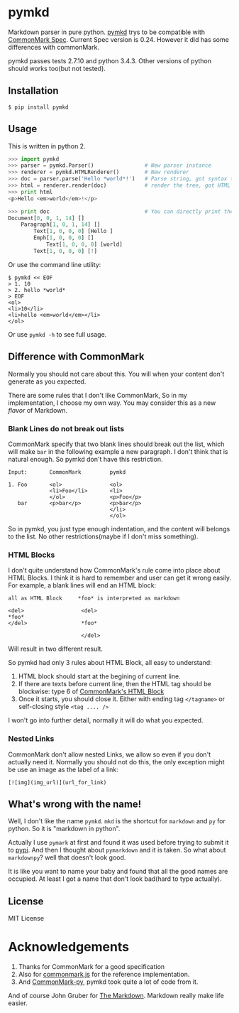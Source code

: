 # pymkd

Markdown parser in pure python. [pymkd](https://github.com/lotabout/pymkd)
trys to be compatible with [CommonMark
Spec](http://spec.commonmark.org/0.24/). Current Spec version is 0.24. However
it did has some differences with commonMark.

pymkd passes tests 2.7.10 and python 3.4.3. Other versions of python should
works too(but not tested).

## Installation

```
$ pip install pymkd
```

## Usage

This is written in python 2.

```python
>>> import pymkd
>>> parser = pymkd.Parser()                # New parser instance
>>> renderer = pymkd.HTMLRenderer()        # New renderer
>>> doc = parser.parse('Hello *world*!')   # Parse string, got syntax tree
>>> html = renderer.render(doc)            # render the tree, got HTML string
>>> print html
<p>Hello <em>world</em>!</p>

>>> print doc                              # You can directly print the tree
Document[0, 0, 1, 14] []
    Paragraph[1, 0, 1, 14] []
        Text[1, 0, 0, 0] [Hello ]
        Emph[1, 0, 0, 0] []
            Text[1, 0, 0, 0] [world]
        Text[1, 0, 0, 0] [!]
```

Or use the command line utility:

```
$ pymkd << EOF
> 1. 10
> 2. hello *world*
> EOF
<ol>
<li>10</li>
<li>hello <em>world</em></li>
</ol>
```

Or use `pymkd -h` to see full usage.

## Difference with CommonMark

Normally you should not care about this. You will when your content don't
generate as you expected.

There are some rules that I don't like CommonMark, So in my implementation, I
choose my own way. You may consider this as a new *flavor* of Markdown.

### Blank Lines do not break out lists

CommonMark specify that two blank lines should break out the list, which will
make `bar` in the following example a new paragraph. I don't think that is
natural enough. So pymkd don't have this restriction.

```
Input:       CommonMark         pymkd

1. Foo       <ol>               <ol>
             <li>Foo</li>       <li>
             </ol>              <p>Foo</p>
   bar       <p>bar</p>         <p>bar</p>
                                </li>
                                </ol>
```

So in pymkd, you just type enough indentation, and the content will belongs to
the list. No other restrictions(maybe if I don't miss something).

### HTML Blocks

I don't quite understand how CommonMark's rule come into place about HTML
Blocks. I think it is hard to remember and user can get it wrong easily. For
example, a blank lines will end an HTML block:

```
all as HTML Block     *foo* is interpreted as markdown

<del>                  <del>
*foo*
</del>                 *foo*

                       </del>
```

Will result in two different result.

So pymkd had only 3 rules about HTML Block, all easy to understand:

1. HTML block should start at the begining of current line.
2. If there are texts before current line, then the HTML tag should be
   blockwise: type 6 of [CommonMark's HTML Block](http://spec.commonmark.org/0.24/#html-blocks)
3. Once it starts, you should close it. Either with ending tag `</tagname>` or
   self-closing style `<tag .... />`

I won't go into further detail, normally it will do what you expected.

### Nested Links

CommonMark don't allow nested Links, we allow so even if you don't actually
need it. Normally you should not do this, the only exception might be use an
image as the label of a link:

```
[![img](img_url)](url_for_link)
```

## What's wrong with the name!

Well, I don't like the name `pymkd`. `mkd` is the shortcut for `markdown` and
`py` for python. So it is "markdown in python".

Actually I use `pymark` at first and found it was used before trying to submit
it to [pypi](http://pypi.python.org/). And then I thought about `pymarkdown`
and it is taken. So what about `markdownpy`? well that doesn't look good.

It is like you want to name your baby and found that all the good names are
occupied. At least I got a name that don't look bad(hard to type actually).

## License

MIT License

# Acknowledgements

1. Thanks for CommonMark for a good specification
2. Also for [commonmark.js](https://github.com/jgm/commonmark.js) for the
   reference implementation.
3. And [CommonMark-py](https://github.com/rtfd/CommonMark-py), pymkd took quite a lot
   of code from it.

And of course John Gruber for [The
Markdown](https://daringfireball.net/projects/markdown/). Markdown really make
life easier.
